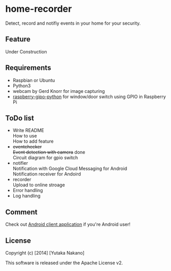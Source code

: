 # home-recorder

Detect, record and notifiy events in your home for your security.

## Feature

Under Construction

## Requirements
* Raspbian or Ubuntu
* Python3
* webcam by Gerd Knorr for image capturing
* [raspberry-gipo-python](http://sourceforge.net/p/raspberry-gpio-python/wiki/Home/) for window/door switch using GPIO in Raspberry Pi

## ToDo list

* Write README  
How to use  
How to add feature
* ~~eventchecker~~  
~~Event detection with camera~~ done  
Circuit diagram for gpio switch
* notifier  
Notification with Google Cloud Messaging for Android  
Notification receiver for Andoird
* recorder  
Upload to online stroage
* Error handling
* Log handling

## Comment

Check out [Android client application](https://github.com/nknytk/home-recorder-client) if you're Android user!

## License

Copyright (c) [2014] [Yutaka Nakano]

This software is released under the Apache License v2.
